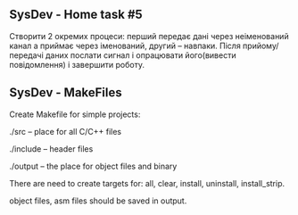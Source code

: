 ## SysDev - Home task #5

Створити 2 окремих процеси: перший передає дані через
неіменований канал а приймає через іменований, другий –
навпаки. Після прийому/передачі даних послати сигнал і
опрацювати його(вивести повідомлення) і завершити роботу.

## SysDev - MakeFiles

Create Makefile for simple projects:

./src – place for all C/C++ files

./include – header files

./output – the place for object files and binary


There are need to create targets for: all, clear, install, uninstall,
install_strip.

object files, asm files should be saved in output.